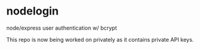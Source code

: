 # nodelogin
node/express user authentication w/ bcrypt

This repo is now being worked on privately as it contains private API keys.
